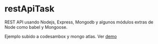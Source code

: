 # restApiTask

REST API usando Nodejs, Express, Mongodb y algunos módulos extras de Node como babel y Mongoose.

Ejemplo subido a codesambox y mongo atlas.
Ver <a href="https://nu9nm7.sse.codesandbox.io/api/tasks" target="_blank">demo</a>  
